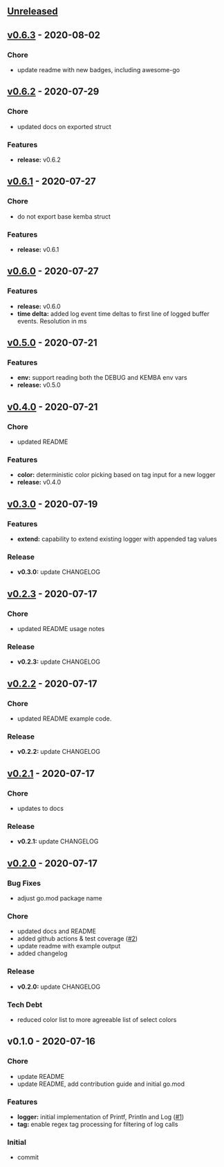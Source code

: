 <a name="unreleased"></a>
## [Unreleased]


<a name="v0.6.3"></a>
## [v0.6.3] - 2020-08-02
### Chore
- update readme with new badges, including awesome-go


<a name="v0.6.2"></a>
## [v0.6.2] - 2020-07-29
### Chore
- updated docs on exported struct

### Features
- **release:** v0.6.2


<a name="v0.6.1"></a>
## [v0.6.1] - 2020-07-27
### Chore
- do not export base kemba struct

### Features
- **release:** v0.6.1


<a name="v0.6.0"></a>
## [v0.6.0] - 2020-07-27
### Features
- **release:** v0.6.0
- **time delta:** added log event time deltas to first line of logged buffer events. Resolution in ms


<a name="v0.5.0"></a>
## [v0.5.0] - 2020-07-21
### Features
- **env:** support reading both the DEBUG and KEMBA env vars
- **release:** v0.5.0


<a name="v0.4.0"></a>
## [v0.4.0] - 2020-07-21
### Chore
- updated README

### Features
- **color:** deterministic color picking based on tag input for a new logger
- **release:** v0.4.0


<a name="v0.3.0"></a>
## [v0.3.0] - 2020-07-19
### Features
- **extend:** capability to extend existing logger with appended tag values

### Release
- **v0.3.0:** update CHANGELOG


<a name="v0.2.3"></a>
## [v0.2.3] - 2020-07-17
### Chore
- updated README usage notes

### Release
- **v0.2.3:** update CHANGELOG


<a name="v0.2.2"></a>
## [v0.2.2] - 2020-07-17
### Chore
- updated README example code.

### Release
- **v0.2.2:** update CHANGELOG


<a name="v0.2.1"></a>
## [v0.2.1] - 2020-07-17
### Chore
- updates to docs

### Release
- **v0.2.1:** update CHANGELOG


<a name="v0.2.0"></a>
## [v0.2.0] - 2020-07-17
### Bug Fixes
- adjust go.mod package name

### Chore
- updated docs and README
- added github actions & test coverage ([#2](https://github.com/clok/kemba/issues/2))
- update readme with example output
- added changelog

### Release
- **v0.2.0:** update CHANGELOG

### Tech Debt
- reduced color list to more agreeable list of select colors


<a name="v0.1.0"></a>
## v0.1.0 - 2020-07-16
### Chore
- update README
- update README, add contribution guide and initial go.mod

### Features
- **logger:** initial implementation of Printf, Println and Log ([#1](https://github.com/clok/kemba/issues/1))
- **tag:** enable regex tag processing for filtering of log calls

### Initial
- commit


[Unreleased]: https://github.com/clok/kemba/compare/v0.6.3...HEAD
[v0.6.3]: https://github.com/clok/kemba/compare/v0.6.2...v0.6.3
[v0.6.2]: https://github.com/clok/kemba/compare/v0.6.1...v0.6.2
[v0.6.1]: https://github.com/clok/kemba/compare/v0.6.0...v0.6.1
[v0.6.0]: https://github.com/clok/kemba/compare/v0.5.0...v0.6.0
[v0.5.0]: https://github.com/clok/kemba/compare/v0.4.0...v0.5.0
[v0.4.0]: https://github.com/clok/kemba/compare/v0.3.0...v0.4.0
[v0.3.0]: https://github.com/clok/kemba/compare/v0.2.3...v0.3.0
[v0.2.3]: https://github.com/clok/kemba/compare/v0.2.2...v0.2.3
[v0.2.2]: https://github.com/clok/kemba/compare/v0.2.1...v0.2.2
[v0.2.1]: https://github.com/clok/kemba/compare/v0.2.0...v0.2.1
[v0.2.0]: https://github.com/clok/kemba/compare/v0.1.0...v0.2.0
